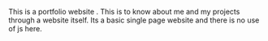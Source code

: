 This is a portfolio website . This is to know about me and my projects through a website itself. Its a basic single page website and there is no use of js here.
